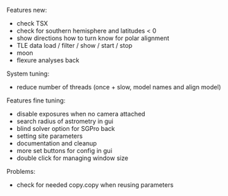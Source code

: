 
Features new:
- check TSX
- check for southern hemisphere and latitudes < 0
- show directions how to turn know for polar alignment
- TLE data load / filter / show / start / stop
- moon
- flexure analyses back

System tuning:
- reduce number of threads (once + slow, model names and align model)

Features fine tuning:
- disable exposures when no camera attached
- search radius of astrometry in gui
- blind solver option for SGPro back
- setting site parameters
- documentation and cleanup
- more set buttons for config in gui
- double click for managing window size

Problems:
- check for needed copy.copy when reusing parameters
